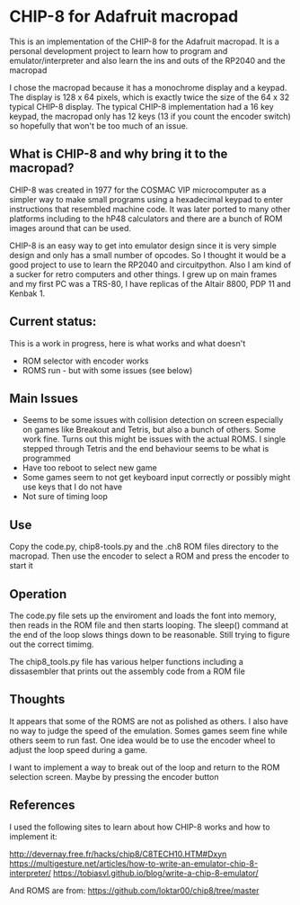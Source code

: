 # CHIP-8 for Adafruit macropad

This is an implementation of the CHIP-8 for the Adafruit macropad.  It is
a personal development project to learn how to program and emulator/interpreter
and also learn the ins and outs of the RP2040 and the macropad

I chose the macropad because it has a monochrome display and a keypad.  The
display is 128 x 64 pixels, which is exactly twice the size of the 64 x 32
typical CHIP-8 display.  The typical CHIP-8 implementation had a 16 key keypad,
the macropad only has 12 keys (13 if you count the encoder switch) so hopefully
that won't be too much of an issue.

## What is CHIP-8 and why bring it to the macropad?
CHIP-8 was created in 1977 for the COSMAC VIP microcomputer as a simpler way to
make small programs using a hexadecimal keypad to enter instructions that
resembled machine code.  It was later ported to many other platforms including
to the hP48 calculators and there are a bunch of ROM images around that can be
used.

CHIP-8 is an easy way to get into emulator design since it is very simple design and
only has a small number of opcodes. So I thought it would be a good project to
use to learn the RP2040 and circuitpython.  Also I am kind of a sucker for
retro computers and other things.  I grew up on main frames and my first PC was
a TRS-80, I have replicas of the Altair 8800, PDP 11 and Kenbak 1. 

## Current status:
This is a work in progress, here is what works and what doesn't

  - ROM selector with encoder works
  - ROMS run - but with some issues (see below)

## Main Issues
  - Seems to be some issues with collision detection on screen especially on
    games like Breakout and Tetris, but also a bunch of others.  Some work
    fine. Turns out this might be issues with the actual ROMS.  I single
    stepped through Tetris and the end behaviour seems to be what is programmed
  - Have too reboot to select new game
  - Some games seem to not get keyboard input correctly or possibly might use
    keys that I do not have
  - Not sure of timing loop

 ## Use

 Copy the code.py, chip8-tools.py and the .ch8 ROM files directory to the
 macropad. Then use the encoder to select a ROM and press the encoder to start
 it

 ## Operation

 The code.py file sets up the enviroment and loads the font into memory, then
 reads in the ROM file and then starts looping.  The sleep() command at the end
 of the loop slows things down to be reasonable.  Still trying to figure out
 the correct timimg.

 The chip8_tools.py file has various helper functions including a dissasembler
 that prints out the assembly code from a ROM file

 ## Thoughts
It appears that some of the ROMS are not as polished as others.  I also have no
way to judge the speed of the emulation.  Somes games seem fine while others
seem to run fast.  One idea would be to use the encoder wheel to adjust the
loop speed during a game.

I want to implement a way to break out of the loop and return to the ROM
selection screen.  Maybe by pressing the encoder button

 ## References
 I used the following sites to learn about how CHIP-8 works and how to
 implement it:

http://devernay.free.fr/hacks/chip8/C8TECH10.HTM#Dxyn
https://multigesture.net/articles/how-to-write-an-emulator-chip-8-interpreter/
https://tobiasvl.github.io/blog/write-a-chip-8-emulator/

And ROMS are from:
https://github.com/loktar00/chip8/tree/master
